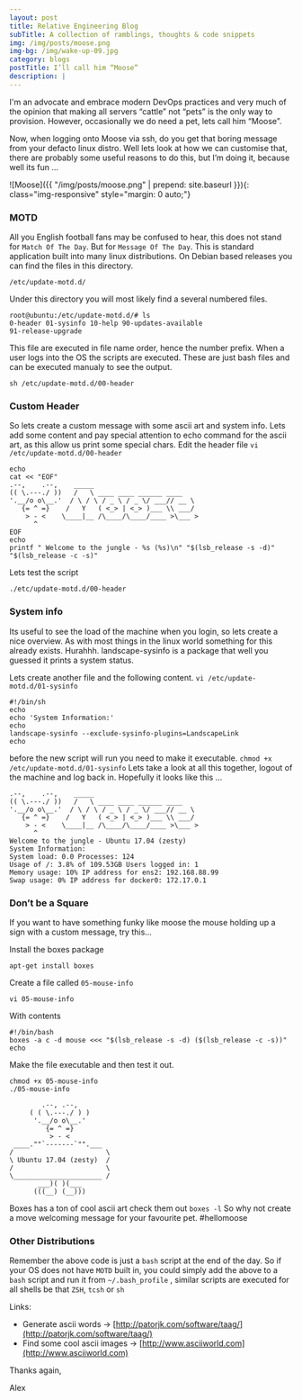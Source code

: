 ```yaml
---
layout: post
title: Relative Engineering Blog
subTitle: A collection of ramblings, thoughts & code snippets
img: /img/posts/moose.png
img-bg: /img/wake-up-09.jpg
category: blogs
postTitle: I’ll call him “Moose”
description: |
---
```


I'm an advocate and embrace modern DevOps practices and very much of the opinion that making all servers “cattle” not “pets” is the only way to provision. However, occasionally we do need a pet, lets call him “Moose”.

Now, when logging onto Moose via ssh, do you get that boring message from your defacto linux distro. Well lets look at how we can customise that, there are probably some useful reasons to do this, but I’m doing it, because well its fun …

![Moose]({{ "/img/posts/moose.png" | prepend: site.baseurl }}){: class="img-responsive" style="margin: 0 auto;"}

### MOTD

All you English football fans may be confused to hear, this does not stand for `Match Of The Day`. But for `Message Of The Day`.
This is standard application built into many linux distributions. On Debian based releases you can find the files in this directory.

```
/etc/update-motd.d/
```

Under this directory you will most likely find a several numbered files.

```
root@ubuntu:/etc/update-motd.d/# ls
0-header 01-sysinfo 10-help 90-updates-available
91-release-upgrade
```

This file are executed in file name order, hence the number prefix. When a user logs into the OS the scripts are executed. These are just bash files and can be executed manualy to see the output.
```
sh /etc/update-motd.d/00-header
```

### Custom Header

So lets create a custom message with some ascii art and system info.
Lets add some content and pay special attention to echo command for the ascii art, as this allow us print some special chars.
Edit the header file `vi /etc/update-motd.d/00-header`

```
echo
cat << "EOF"
.--,    .--,    _____
(( \.---./ ))   /   \ ____ ____ ______ ____
'.__/o o\__.'  / \ / \ / _ \ / _ \/ ___// __ \
   {= ^ =}    /   Y   ( <_> | <_> )___ \\ ___/
    > - <    \____|__ /\____/\____/____ >\___ >
      ^
EOF
echo
printf " Welcome to the jungle - %s (%s)\n" "$(lsb_release -s -d)" "$(lsb_release -c -s)"
```

Lets test the script
```
./etc/update-motd.d/00-header
```

### System info

Its useful to see the load of the machine when you login, so lets create a nice overview. As with most things in the linux world something for this already exists. Hurahhh. landscape-sysinfo is a package that well you guessed it prints a system status.

Lets create another file and the following content. `vi /etc/update-motd.d/01-sysinfo`
```
#!/bin/sh
echo
echo 'System Information:'
echo
landscape-sysinfo --exclude-sysinfo-plugins=LandscapeLink
echo
```

before the new script will run you need to make it executable.
`chmod +x /etc/update-motd.d/01-sysinfo`
Lets take a look at all this together, logout of the machine and log back in. Hopefully it looks like this …


```
.--,    .--,    _____
(( \.---./ ))   /   \ ____ ____ ______ ____
'.__/o o\__.'  / \ / \ / _ \ / _ \/ ___// __ \
   {= ^ =}    /   Y   ( <_> | <_> )___ \\ ___/
    > - <    \____|__ /\____/\____/____ >\___ >
      ^
Welcome to the jungle - Ubuntu 17.04 (zesty)
System Information:
System load: 0.0 Processes: 124
Usage of /: 3.8% of 109.53GB Users logged in: 1
Memory usage: 10% IP address for ens2: 192.168.88.99
Swap usage: 0% IP address for docker0: 172.17.0.1
```

### Don’t be a Square

If you want to have something funky like moose the mouse holding up a sign with a custom message, try this…

Install the boxes package
```
apt-get install boxes
```
Create a file called `05-mouse-info`
```
vi 05-mouse-info
```
With contents
```
#!/bin/bash
boxes -a c -d mouse <<< "$(lsb_release -s -d) ($(lsb_release -c -s))"
echo
```
Make the file executable and then test it out.
```
chmod +x 05-mouse-info
./05-mouse-info
```
```
        .--, .--,
     ( ( \.---./ ) )
      '.__/o o\__.'
         {= ^ =}
          > - <
 ____.""`-------`"".___
/                       \
\ Ubuntu 17.04 (zesty)  /
/                       \
\______________________ /
       ___)( )(___
      (((__) (__)))
```
Boxes has a ton of cool ascii art check them out `boxes -l`
So why not create a move welcoming message for your favourite pet. #hellomoose

### Other Distributions

Remember the above code is just a `bash` script at the end of the day.  So if your OS does not have `MOTD` built in, you could simply add the above to a `bash` script and run it from `~/.bash_profile` , similar scripts are executed for all shells be that `ZSH`, `tcsh` or `sh`

Links:
* Generate ascii words -> [http://patorjk.com/software/taag/](http://patorjk.com/software/taag/)
* Find some cool ascii images -> [http://www.asciiworld.com](http://www.asciiworld.com)

Thanks again,

Alex
